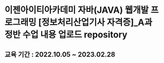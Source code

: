 # 이젠아이티아카데미 자바(JAVA) 웹개발 프로그래밍 [정보처리산업기사 자격증]_A과정반 수업 내용 업로드 repository

## 교육 기간 : 2022.10.05 ~ 2023.02.28

